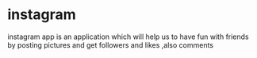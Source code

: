# instagram
instagram app is an application which will help us to have fun with friends by posting pictures and get followers and likes ,also comments
